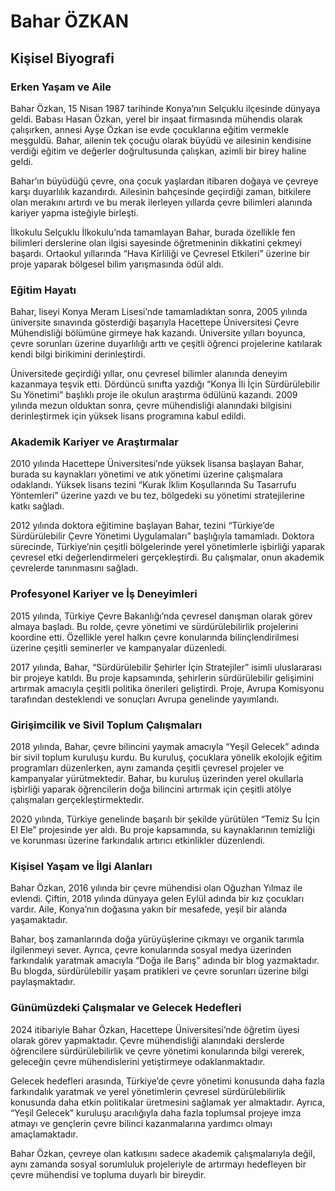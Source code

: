 # Bahar ÖZKAN

## Kişisel Biyografi

### Erken Yaşam ve Aile

Bahar Özkan, 15 Nisan 1987 tarihinde Konya’nın Selçuklu ilçesinde dünyaya geldi. Babası Hasan Özkan, yerel bir inşaat firmasında mühendis olarak çalışırken, annesi Ayşe Özkan ise evde çocuklarına eğitim vermekle meşguldü. Bahar, ailenin tek çocuğu olarak büyüdü ve ailesinin kendisine verdiği eğitim ve değerler doğrultusunda çalışkan, azimli bir birey haline geldi.

Bahar’ın büyüdüğü çevre, ona çocuk yaşlardan itibaren doğaya ve çevreye karşı duyarlılık kazandırdı. Ailesinin bahçesinde geçirdiği zaman, bitkilere olan merakını artırdı ve bu merak ilerleyen yıllarda çevre bilimleri alanında kariyer yapma isteğiyle birleşti.

İlkokulu Selçuklu İlkokulu’nda tamamlayan Bahar, burada özellikle fen bilimleri derslerine olan ilgisi sayesinde öğretmeninin dikkatini çekmeyi başardı. Ortaokul yıllarında “Hava Kirliliği ve Çevresel Etkileri” üzerine bir proje yaparak bölgesel bilim yarışmasında ödül aldı.

### Eğitim Hayatı

Bahar, liseyi Konya Meram Lisesi’nde tamamladıktan sonra, 2005 yılında üniversite sınavında gösterdiği başarıyla Hacettepe Üniversitesi Çevre Mühendisliği bölümüne girmeye hak kazandı. Üniversite yılları boyunca, çevre sorunları üzerine duyarlılığı arttı ve çeşitli öğrenci projelerine katılarak kendi bilgi birikimini derinleştirdi.

Üniversitede geçirdiği yıllar, onu çevresel bilimler alanında deneyim kazanmaya teşvik etti. Dördüncü sınıfta yazdığı “Konya İli İçin Sürdürülebilir Su Yönetimi” başlıklı proje ile okulun araştırma ödülünü kazandı. 2009 yılında mezun olduktan sonra, çevre mühendisliği alanındaki bilgisini derinleştirmek için yüksek lisans programına kabul edildi.

### Akademik Kariyer ve Araştırmalar

2010 yılında Hacettepe Üniversitesi’nde yüksek lisansa başlayan Bahar, burada su kaynakları yönetimi ve atık yönetimi üzerine çalışmalara odaklandı. Yüksek lisans tezini “Kurak İklim Koşullarında Su Tasarrufu Yöntemleri” üzerine yazdı ve bu tez, bölgedeki su yönetimi stratejilerine katkı sağladı.

2012 yılında doktora eğitimine başlayan Bahar, tezini “Türkiye’de Sürdürülebilir Çevre Yönetimi Uygulamaları” başlığıyla tamamladı. Doktora sürecinde, Türkiye’nin çeşitli bölgelerinde yerel yönetimlerle işbirliği yaparak çevresel etki değerlendirmeleri gerçekleştirdi. Bu çalışmalar, onun akademik çevrelerde tanınmasını sağladı.

### Profesyonel Kariyer ve İş Deneyimleri

2015 yılında, Türkiye Çevre Bakanlığı’nda çevresel danışman olarak görev almaya başladı. Bu rolde, çevre yönetimi ve sürdürülebilirlik projelerini koordine etti. Özellikle yerel halkın çevre konularında bilinçlendirilmesi üzerine çeşitli seminerler ve kampanyalar düzenledi.

2017 yılında, Bahar, “Sürdürülebilir Şehirler İçin Stratejiler” isimli uluslararası bir projeye katıldı. Bu proje kapsamında, şehirlerin sürdürülebilir gelişimini artırmak amacıyla çeşitli politika önerileri geliştirdi. Proje, Avrupa Komisyonu tarafından desteklendi ve sonuçları Avrupa genelinde yayımlandı.

### Girişimcilik ve Sivil Toplum Çalışmaları

2018 yılında, Bahar, çevre bilincini yaymak amacıyla “Yeşil Gelecek” adında bir sivil toplum kuruluşu kurdu. Bu kuruluş, çocuklara yönelik ekolojik eğitim programları düzenlerken, aynı zamanda çeşitli çevresel projeler ve kampanyalar yürütmektedir. Bahar, bu kuruluş üzerinden yerel okullarla işbirliği yaparak öğrencilerin doğa bilincini artırmak için çeşitli atölye çalışmaları gerçekleştirmektedir.

2020 yılında, Türkiye genelinde başarılı bir şekilde yürütülen “Temiz Su İçin El Ele” projesinde yer aldı. Bu proje kapsamında, su kaynaklarının temizliği ve korunması üzerine farkındalık artırıcı etkinlikler düzenlendi.

### Kişisel Yaşam ve İlgi Alanları

Bahar Özkan, 2016 yılında bir çevre mühendisi olan Oğuzhan Yılmaz ile evlendi. Çiftin, 2018 yılında dünyaya gelen Eylül adında bir kız çocukları vardır. Aile, Konya’nın doğasına yakın bir mesafede, yeşil bir alanda yaşamaktadır.

Bahar, boş zamanlarında doğa yürüyüşlerine çıkmayı ve organik tarımla ilgilenmeyi sever. Ayrıca, çevre konularında sosyal medya üzerinden farkındalık yaratmak amacıyla “Doğa ile Barış” adında bir blog yazmaktadır. Bu blogda, sürdürülebilir yaşam pratikleri ve çevre sorunları üzerine bilgi paylaşmaktadır.

### Günümüzdeki Çalışmalar ve Gelecek Hedefleri

2024 itibariyle Bahar Özkan, Hacettepe Üniversitesi’nde öğretim üyesi olarak görev yapmaktadır. Çevre mühendisliği alanındaki derslerde öğrencilere sürdürülebilirlik ve çevre yönetimi konularında bilgi vererek, geleceğin çevre mühendislerini yetiştirmeye odaklanmaktadır.

Gelecek hedefleri arasında, Türkiye’de çevre yönetimi konusunda daha fazla farkındalık yaratmak ve yerel yönetimlerin çevresel sürdürülebilirlik konusunda daha etkin politikalar üretmesini sağlamak yer almaktadır. Ayrıca, “Yeşil Gelecek” kuruluşu aracılığıyla daha fazla toplumsal projeye imza atmayı ve gençlerin çevre bilinci kazanmalarına yardımcı olmayı amaçlamaktadır.

Bahar Özkan, çevreye olan katkısını sadece akademik çalışmalarıyla değil, aynı zamanda sosyal sorumluluk projeleriyle de artırmayı hedefleyen bir çevre mühendisi ve topluma duyarlı bir bireydir.